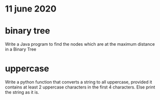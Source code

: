 # 11 june 2020
 
# binary tree
  Write a Java program to find the nodes which are at the maximum distance in a Binary Tree

# uppercase
  Write a python function that converts a string to all uppercase, provided it contains at least 2 uppercase characters in the first 4 characters. Else print the string as it is.
